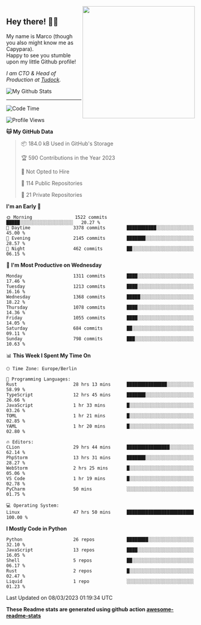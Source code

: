 <img src="https://capypara.de/para_logo.png?a=13" align="right" width="300">

## Hey there! 👋🙃
My name is Marco (though you also might know me as Capypara).  
Happy to see you stumble upon my little Github profile!

*I am CTO & Head of Production at <a href="http://tudock.de">Tudock</a>.*


![My Github Stats](https://github-readme-stats.vercel.app/api?username=theCapypara&show_icons=true&title_color=8ea106&text_color=ffffff&icon_color=8ea106&bg_color=2F343F&hide_border=1)

---
<!--START_SECTION:waka-->
![Code Time](http://img.shields.io/badge/Code%20Time-2%2C220%20hrs%2058%20mins-blue)

![Profile Views](http://img.shields.io/badge/Profile%20Views-0-blue)

**🐱 My GitHub Data** 

> 📦 184.0 kB Used in GitHub's Storage 
 > 
> 🏆 590 Contributions in the Year 2023
 > 
> 🚫 Not Opted to Hire
 > 
> 📜 114 Public Repositories 
 > 
> 🔑 21 Private Repositories 
 > 
**I'm an Early 🐤** 

```text
🌞 Morning                1522 commits        █████░░░░░░░░░░░░░░░░░░░░   20.27 % 
🌆 Daytime                3378 commits        ███████████░░░░░░░░░░░░░░   45.00 % 
🌃 Evening                2145 commits        ███████░░░░░░░░░░░░░░░░░░   28.57 % 
🌙 Night                  462 commits         ██░░░░░░░░░░░░░░░░░░░░░░░   06.15 % 
```
📅 **I'm Most Productive on Wednesday** 

```text
Monday                   1311 commits        ████░░░░░░░░░░░░░░░░░░░░░   17.46 % 
Tuesday                  1213 commits        ████░░░░░░░░░░░░░░░░░░░░░   16.16 % 
Wednesday                1368 commits        █████░░░░░░░░░░░░░░░░░░░░   18.22 % 
Thursday                 1078 commits        ████░░░░░░░░░░░░░░░░░░░░░   14.36 % 
Friday                   1055 commits        ████░░░░░░░░░░░░░░░░░░░░░   14.05 % 
Saturday                 684 commits         ██░░░░░░░░░░░░░░░░░░░░░░░   09.11 % 
Sunday                   798 commits         ███░░░░░░░░░░░░░░░░░░░░░░   10.63 % 
```


📊 **This Week I Spent My Time On** 

```text
🕑︎ Time Zone: Europe/Berlin

💬 Programming Languages: 
Rust                     28 hrs 13 mins      ███████████████░░░░░░░░░░   58.99 % 
TypeScript               12 hrs 45 mins      ███████░░░░░░░░░░░░░░░░░░   26.66 % 
JavaScript               1 hr 33 mins        █░░░░░░░░░░░░░░░░░░░░░░░░   03.26 % 
TOML                     1 hr 21 mins        █░░░░░░░░░░░░░░░░░░░░░░░░   02.85 % 
YAML                     1 hr 20 mins        █░░░░░░░░░░░░░░░░░░░░░░░░   02.80 % 

🔥 Editors: 
CLion                    29 hrs 44 mins      ████████████████░░░░░░░░░   62.14 % 
PhpStorm                 13 hrs 31 mins      ███████░░░░░░░░░░░░░░░░░░   28.27 % 
WebStorm                 2 hrs 25 mins       █░░░░░░░░░░░░░░░░░░░░░░░░   05.06 % 
VS Code                  1 hr 19 mins        █░░░░░░░░░░░░░░░░░░░░░░░░   02.78 % 
PyCharm                  50 mins             ░░░░░░░░░░░░░░░░░░░░░░░░░   01.75 % 

💻 Operating System: 
Linux                    47 hrs 50 mins      █████████████████████████   100.00 % 
```

**I Mostly Code in Python** 

```text
Python                   26 repos            ████████░░░░░░░░░░░░░░░░░   32.10 % 
JavaScript               13 repos            ████░░░░░░░░░░░░░░░░░░░░░   16.05 % 
Shell                    5 repos             ██░░░░░░░░░░░░░░░░░░░░░░░   06.17 % 
Rust                     2 repos             █░░░░░░░░░░░░░░░░░░░░░░░░   02.47 % 
Liquid                   1 repo              ░░░░░░░░░░░░░░░░░░░░░░░░░   01.23 % 
```




 Last Updated on 08/03/2023 01:19:34 UTC
<!--END_SECTION:waka-->

**These Readme stats are generated using github action [awesome-readme-stats](https://github.com/anmol098/waka-readme-stats)**
